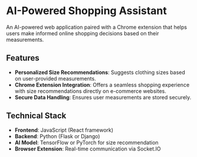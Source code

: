 # AI-Powered Shopping Assistant

An AI-powered web application paired with a Chrome extension that helps users make informed online shopping decisions based on their measurements.

## Features

- **Personalized Size Recommendations**: Suggests clothing sizes based on user-provided measurements.
- **Chrome Extension Integration**: Offers a seamless shopping experience with size recommendations directly on e-commerce websites.
- **Secure Data Handling**: Ensures user measurements are stored securely.

## Technical Stack

- **Frontend**: JavaScript (React framework)
- **Backend**: Python (Flask or Django)
- **AI Model**: TensorFlow or PyTorch for size recommendation
- **Browser Extension**: Real-time communication via Socket.IO
  
